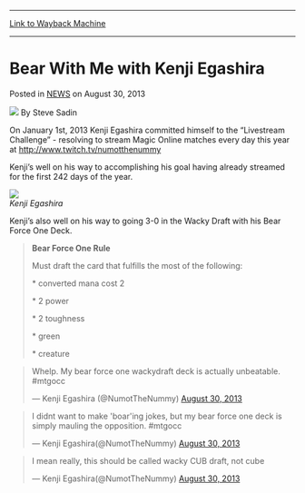 
---
[Link to Wayback Machine](https://web.archive.org/web/20220813010610/https://magic.wizards.com/en/articles/archive/bear-me-kenji-egashira-2013-08-30)

[_metadata_:author]:- "Steve Sadin"
[_metadata_:description]:- "On January 1st, 2013 Kenji Egashira committed himself to the “Livestream Challenge” - resolving to stream Magic Online matches every day this year at http://www.twitch.tv/numotthenummy Kenji’s well on his way to accomplishing his goal having already streamed for the first 242 days of the year. Kenji Egashira Kenji’s also well on his way to going 3-0 in the Wacky Draft with his"
[_metadata_:generator]:- "Drupal 7 (http://drupal.org)"
[_metadata_:node]:- "295676"
[_metadata_:publish_date]:- "2013-08-30"
[_metadata_:source]:- "div-main-content"
[_metadata_:title]:- "Bear With Me with Kenji Egashira"
[_metadata_:wayback_capture_timestamp]:- "2022-08-13 01:06:10"
[_metadata_:wayback_raw_url]:- "https://web.archive.org/web/20220813010610id_/https://magic.wizards.com/en/articles/archive/bear-me-kenji-egashira-2013-08-30"
[_metadata_:wayback_url]:- "https://magic.wizards.com/en/articles/archive/bear-me-kenji-egashira-2013-08-30"
---


Bear With Me with Kenji Egashira
================================



 Posted in [NEWS](/en/articles)
 on August 30, 2013 






![](https://media.magic.wizards.com/styles/auth_small/public/images/person/authorpic_SteveSadin.jpg)
By Steve Sadin











On January 1st, 2013 Kenji Egashira committed himself to the “Livestream Challenge” - resolving to stream Magic Online matches every day this year at <http://www.twitch.tv/numotthenummy>


Kenji’s well on his way to accomplishing his goal having already streamed for the first 242 days of the year.


![](https://media.wizards.com/legacy/mtg/images/daily/events/mtgoccup13/kenji.jpg)  
*Kenji Egashira* 

Kenji’s also well on his way to going 3-0 in the Wacky Draft with his Bear Force One Deck.



> **Bear Force One Rule**  
> 
> Must draft the card that fulfills the most of the following:  
> 
> \* converted mana cost 2  
> 
> \* 2 power  
> 
> \* 2 toughness  
> 
> \* green  
> 
> \* creature




> 
> Whelp. My bear force one wackydraft deck is actually unbeatable. #mtgocc
> 
> 
> &mdash; Kenji Egashira (@NumotTheNummy) [August 30, 2013](https://twitter.com/NumotTheNummy/status/373574160393310208)






> 
> I didnt want to make 'boar'ing jokes, but my bear force one deck is simply mauling the opposition. #mtgocc
> 
> 
> &mdash; Kenji Egashira(@NumotTheNummy) [August 30, 2013](https://twitter.com/NumotTheNummy/status/373610289658200065)






> 
> I mean really, this should be called wacky CUB draft, not cube
> 
> 
> &mdash; Kenji Egashira(@NumotTheNummy) [August 30, 2013](https://twitter.com/NumotTheNummy/status/373610913347031040)









